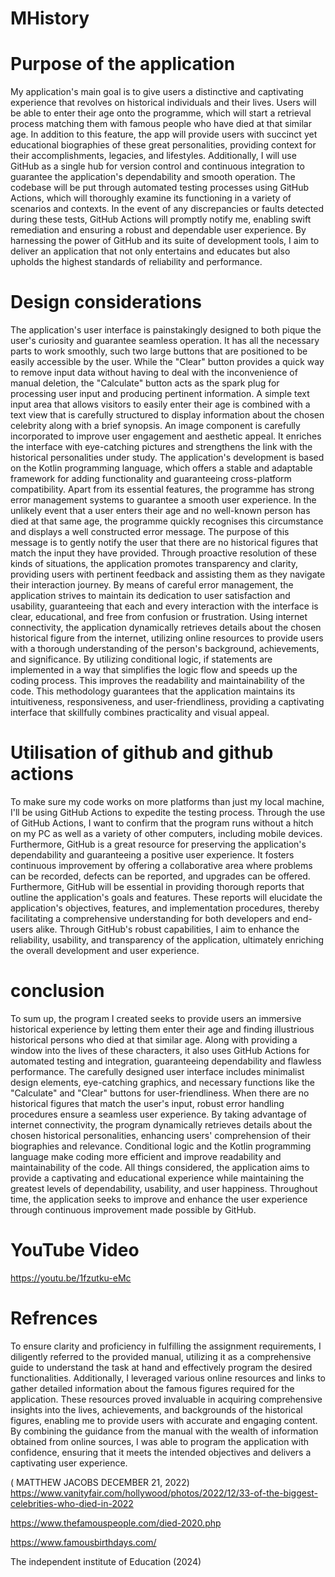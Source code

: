  # MHistory
# Purpose of the application 
My application's main goal is to give users a distinctive and captivating experience that revolves on historical individuals and their lives. Users will be able to enter their age onto the programme, which will start a retrieval process matching them with famous people who have died at that similar age. In addition to this feature, the app will provide users with succinct yet educational biographies of these great personalities, providing context for their accomplishments, legacies, and lifestyles.
Additionally, I will use GitHub as a single hub for version control and continuous integration to guarantee the application's dependability and smooth operation. The codebase will be put through automated testing processes using GitHub Actions, which will thoroughly examine its functioning in a variety of scenarios and contexts.  In the event of any discrepancies or faults detected during these tests, GitHub Actions will promptly notify me, enabling swift remediation and ensuring a robust and dependable user experience. By harnessing the power of GitHub and its suite of development tools, I aim to deliver an application that not only entertains and educates but also upholds the highest standards of reliability and performance. 
# Design considerations 
The application's user interface is painstakingly designed to both pique the user's curiosity and guarantee seamless operation. It has all the necessary parts to work smoothly, such two large buttons that are positioned to be easily accessible by the user. While the "Clear" button provides a quick way to remove input data without having to deal with the inconvenience of manual deletion, the "Calculate" button acts as the spark plug for processing user input and producing pertinent information. A simple text input area that allows visitors to easily enter their age is combined with a text view that is carefully structured to display information about the chosen celebrity along with a brief synopsis.
An image component is carefully incorporated to improve user engagement and aesthetic appeal. It enriches the interface with eye-catching pictures and strengthens the link with the historical personalities under study. The application's development is based on the Kotlin programming language, which offers a stable and adaptable framework for adding functionality and guaranteeing cross-platform compatibility.
Apart from its essential features, the programme has strong error management systems to guarantee a smooth user experience. In the unlikely event that a user enters their age and no well-known person has died at that same age, the programme quickly recognises this circumstance and displays a well constructed error message. The purpose of this message is to gently notify the user that there are no historical figures that match the input they have provided. Through proactive resolution of these kinds of situations, the application promotes transparency and clarity, providing users with pertinent feedback and assisting them as they navigate their interaction journey. By means of careful error management, the application strives to maintain its dedication to user satisfaction and usability, guaranteeing that each and every interaction with the interface is clear, educational, and free from confusion or frustration.
Using internet connectivity, the application dynamically retrieves details about the chosen historical figure from the internet, utilizing online resources to provide users with a thorough understanding of the person's background, achievements, and significance. By utilizing conditional logic, if statements are implemented in a way that simplifies the logic flow and speeds up the coding process. This improves the readability and maintainability of the code. This methodology guarantees that the application maintains its intuitiveness, responsiveness, and user-friendliness, providing a captivating interface that skillfully combines practicality and visual appeal.
# Utilisation of github and github actions 
To make sure my code works on more platforms than just my local machine, I'll be using GitHub Actions to expedite the testing process. Through the use of GitHub Actions, I want to confirm that the program runs without a hitch on my PC as well as a variety of other computers, including mobile devices. Furthermore, GitHub is a great resource for preserving the application's dependability and guaranteeing a positive user experience. It fosters continuous improvement by offering a collaborative area where problems can be recorded, defects can be reported, and upgrades can be offered. Furthermore, GitHub will be essential in providing thorough reports that outline the application's goals and features. These reports will elucidate the application's objectives, features, and implementation procedures, thereby facilitating a comprehensive understanding for both developers and end-users alike. Through GitHub's robust capabilities, I aim to enhance the reliability, usability, and transparency of the application, ultimately enriching the overall development and user experience.
# conclusion
To sum up, the program I created seeks to provide users an immersive historical experience by letting them enter their age and finding illustrious historical persons who died at that similar age. Along with providing a window into the lives of these characters, it also uses GitHub Actions for automated testing and integration, guaranteeing dependability and flawless performance. The carefully designed user interface includes minimalist design elements, eye-catching graphics, and necessary functions like the "Calculate" and "Clear" buttons for user-friendliness. When there are no historical figures that match the user's input, robust error handling procedures ensure a seamless user experience. By taking advantage of internet connectivity, the program dynamically retrieves details about the chosen historical personalities, enhancing users' comprehension of their biographies and relevance. Conditional logic and the Kotlin programming language make coding more efficient and improve readability and maintainability of the code. All things considered, the application aims to provide a captivating and educational experience while maintaining the greatest levels of dependability, usability, and user happiness. Throughout time, the application seeks to improve and enhance the user experience through continuous improvement made possible by GitHub.

# YouTube Video 
https://youtu.be/1fzutku-eMc

# Refrences 
To ensure clarity and proficiency in fulfilling the assignment requirements, I diligently referred to the provided manual, utilizing it as a comprehensive guide to understand the task at hand and effectively program the desired functionalities. Additionally, I leveraged various online resources and links to gather detailed information about the famous figures required for the application. These resources proved invaluable in acquiring comprehensive insights into the lives, achievements, and backgrounds of the historical figures, enabling me to provide users with accurate and engaging content. By combining the guidance from the manual with the wealth of information obtained from online sources, I was able to program the application with confidence, ensuring that it meets the intended objectives and delivers a captivating user experience.

( MATTHEW JACOBS DECEMBER 21, 2022) https://www.vanityfair.com/hollywood/photos/2022/12/33-of-the-biggest-celebrities-who-died-in-2022 

 https://www.thefamouspeople.com/died-2020.php
 
 https://www.famousbirthdays.com/
 
The independent institute of Education (2024)
